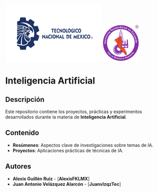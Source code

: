 ![Logo TECNM](rsc/img/logo-tecnm.svg)
![Logo ITC](rsc/img/logo-itc.svg)
# Inteligencia Artificial

## Descripción

Este repositorio contiene los proyectos, prácticas y experimentos desarrollados durante la materia de **Inteligencia Artificial**.

## Contenido

- **Resúmenes**: Aspectos clave de investigaciones sobre temas de IA.
- **Proyectos**: Aplicaciones prácticas de técnicas de IA.

## Autores

- **Alexis Guillén Ruiz** - [**AlexisFKLMX**]
- **Juan Antonio Velázquez Alarcón** - [**JuanvlzqzTec**]

